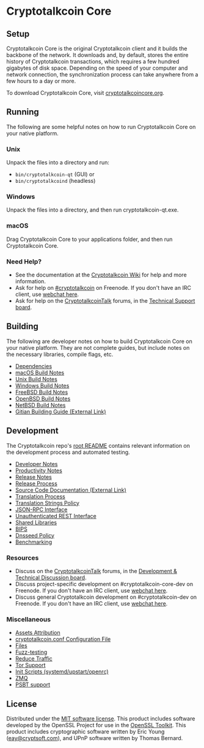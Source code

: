 Cryptotalkcoin Core
=============

Setup
---------------------
Cryptotalkcoin Core is the original Cryptotalkcoin client and it builds the backbone of the network. It downloads and, by default, stores the entire history of Cryptotalkcoin transactions, which requires a few hundred gigabytes of disk space. Depending on the speed of your computer and network connection, the synchronization process can take anywhere from a few hours to a day or more.

To download Cryptotalkcoin Core, visit [cryptotalkcoincore.org](https://cryptotalkcoincore.org/en/download/).

Running
---------------------
The following are some helpful notes on how to run Cryptotalkcoin Core on your native platform.

### Unix

Unpack the files into a directory and run:

- `bin/cryptotalkcoin-qt` (GUI) or
- `bin/cryptotalkcoind` (headless)

### Windows

Unpack the files into a directory, and then run cryptotalkcoin-qt.exe.

### macOS

Drag Cryptotalkcoin Core to your applications folder, and then run Cryptotalkcoin Core.

### Need Help?

* See the documentation at the [Cryptotalkcoin Wiki](https://en.cryptotalkcoin.it/wiki/Main_Page)
for help and more information.
* Ask for help on [#cryptotalkcoin](http://webchat.freenode.net?channels=cryptotalkcoin) on Freenode. If you don't have an IRC client, use [webchat here](http://webchat.freenode.net?channels=cryptotalkcoin).
* Ask for help on the [CryptotalkcoinTalk](https://cryptotalkcointalk.org/) forums, in the [Technical Support board](https://cryptotalkcointalk.org/index.php?board=4.0).

Building
---------------------
The following are developer notes on how to build Cryptotalkcoin Core on your native platform. They are not complete guides, but include notes on the necessary libraries, compile flags, etc.

- [Dependencies](dependencies.md)
- [macOS Build Notes](build-osx.md)
- [Unix Build Notes](build-unix.md)
- [Windows Build Notes](build-windows.md)
- [FreeBSD Build Notes](build-freebsd.md)
- [OpenBSD Build Notes](build-openbsd.md)
- [NetBSD Build Notes](build-netbsd.md)
- [Gitian Building Guide (External Link)](https://github.com/cryptotalkcoin-core/docs/blob/master/gitian-building.md)

Development
---------------------
The Cryptotalkcoin repo's [root README](/README.md) contains relevant information on the development process and automated testing.

- [Developer Notes](developer-notes.md)
- [Productivity Notes](productivity.md)
- [Release Notes](release-notes.md)
- [Release Process](release-process.md)
- [Source Code Documentation (External Link)](https://dev.visucore.com/cryptotalkcoin/doxygen/)
- [Translation Process](translation_process.md)
- [Translation Strings Policy](translation_strings_policy.md)
- [JSON-RPC Interface](JSON-RPC-interface.md)
- [Unauthenticated REST Interface](REST-interface.md)
- [Shared Libraries](shared-libraries.md)
- [BIPS](bips.md)
- [Dnsseed Policy](dnsseed-policy.md)
- [Benchmarking](benchmarking.md)

### Resources
* Discuss on the [CryptotalkcoinTalk](https://cryptotalkcointalk.org/) forums, in the [Development & Technical Discussion board](https://cryptotalkcointalk.org/index.php?board=6.0).
* Discuss project-specific development on #cryptotalkcoin-core-dev on Freenode. If you don't have an IRC client, use [webchat here](http://webchat.freenode.net/?channels=cryptotalkcoin-core-dev).
* Discuss general Cryptotalkcoin development on #cryptotalkcoin-dev on Freenode. If you don't have an IRC client, use [webchat here](http://webchat.freenode.net/?channels=cryptotalkcoin-dev).

### Miscellaneous
- [Assets Attribution](assets-attribution.md)
- [cryptotalkcoin.conf Configuration File](cryptotalkcoin-conf.md)
- [Files](files.md)
- [Fuzz-testing](fuzzing.md)
- [Reduce Traffic](reduce-traffic.md)
- [Tor Support](tor.md)
- [Init Scripts (systemd/upstart/openrc)](init.md)
- [ZMQ](zmq.md)
- [PSBT support](psbt.md)

License
---------------------
Distributed under the [MIT software license](/COPYING).
This product includes software developed by the OpenSSL Project for use in the [OpenSSL Toolkit](https://www.openssl.org/). This product includes
cryptographic software written by Eric Young ([eay@cryptsoft.com](mailto:eay@cryptsoft.com)), and UPnP software written by Thomas Bernard.
